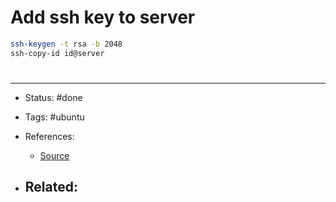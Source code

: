 # Add ssh key to server
```bash
ssh-keygen -t rsa -b 2048
ssh-copy-id id@server
```


# 

---
- Status: #done

- Tags: #ubuntu 

- References:
	- [Source](https://serverfault.com/questions/241588/how-to-automate-ssh-login-with-password/241593#241593)

- Related:
	- 

